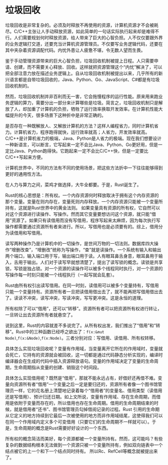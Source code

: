 
# 垃圾回收
垃圾回收是非常复杂的。必须及时释放不再使用的资源，计算机资源才不会被耗尽。C/C++主张让人手动释放资源，如此简单的一句话实际执行起来却是难得不行。人们需要规划何时释放资源，给人带来了巨大的心智负担。人不仅仅要跟外界的业务逻辑打交道，还要充当计算机资源管理员。不仅要写业务逻辑代码，还要在其中夹杂着资源调配代码。内忧外患让人疲惫不堪，令无数人望而生畏。

鉴于手动管理资源带来的巨大心智负担，垃圾回收机制被提上日程。人只需要申请、创建，而不需要关心释放、回收。这样就把资源管理这个“内忧”解决了，可以把全部注意力放在描述业务逻辑上。自从垃圾回收机制被提出以来，几乎所有的新兴语言都是自带垃圾回收的，Java、Python、Go、JavaScript、C#都是有垃圾回收机制的。

然而，垃圾回收机制并非百利而无一害，它会拖慢程序的运行性能。原来用来跑业务逻辑的算力，需要分出一部分来计算哪些是垃圾。简言之，垃圾回收机制只是解放了人，却加重了计算机的负担，牺牲了运行效率换取开发效率。在计算机性能大幅提升的今天，很多场景下这种折中是非常正确的。

是否存在一种既解放人、又解放计算机的方法？这样人编程省力，同时计算机省力。计算机省力，程序跑得就快，运行效率就高；人省力，开发效率就高。C/C++是计算机省力的极端，Java、Python是人省力的极端。现在我们想要设计一种新语言，可以断言，它写起来一定不会比Java、Python、Go更好用，但是一定比Java、Python跑得快。它跑起来一定不会比C/C++快，但是一定要比C/C++写起来方便。

计算机世界中，不同的方法有不同的使用场景，把这些方法折中一下往往能够得到更好的通用性方法。

在人力与算力之间，菜鸡才做选择，大牛全都要。于是，Rust诞生了。

Rust的核心思想是：所有权。一个内存资源何时释放取决于拥有这个内存资源的那个变量。变量在则内存在，变量死则内存释放。一个内存资源只能被一个变量所持有，这就是Rust世界中的黄金法则。
如果变量具有资源的所有权，它自然可以对这个资源进行读操作、写操作。然而其它变量要想访问这个资源，就只能“借用”资源了。如果只有读借用而没有写借用，程序写起来太麻烦，因为每次执行写操作都需要通过资源所有者来进行。所以，写借用也是必须要有的。综上，借用分为读借用和写借用。

读写两种操作乃是计算机中的一切操作，是世间万物的一切法则。数据库四大操作“增删改查”，“增删改”统称为写操作，“查”就是读操作。一个系统有输入和输出两个端口，输入端口用于写，输出端口用于读。人有眼耳鼻舌身意，眼耳鼻用于输入，舌用于输出。人们对于读写早就想清楚了，提出了读写锁的概念。读锁是共享锁，写锁是独占锁。对一个资源的读操作可以被多个线程同时执行，对一个资源的写操作每一时刻只能被一个线程执行（一起写就会乱套）。

Rust由所有权引出读写借用。在同一时刻，读借用可以被多个变量持有，写借用只能一个变量持有。资源所有者一旦把读借用借出去了，就不能再把写借用借出去了。读读不冲突，读写冲突，写读冲突，写写更冲突。这是永恒的道理。

所有权除了可以“借用”，还可以“转移”。资源所有者可以把资源所有权进行转让，一旦转让出去资源所有者就悬空了。

说到这里，Rust的内容就差不多说完了。从所有权出发，我们推出了“借用”和“转移”。Rust中的三种函数已经呼之欲出了：`f(x:&mut Node)`,`f(x:&Node)`,`f(x:Node)`。三者分别对应：写借用、读借用、所有权转移。

具体怎么实现垃圾回收呢？变量有作用域，当变量离开它所在的作用域时，变量就会死亡，它持有的资源就会被回收，这一切都是通过代码静态分析实现的，编译时编译器会在生成的代码中插入资源释放语句。变量的作用域决定了变量的生命周期，生命周期指从变量的创建、销毁这个时间段。

具体怎么实现借用呢？既然是“借用”，那就不能永远占有，好借好还再借不难。变量向资源所有者“借用”一个变量之后一定是要归还的，资源所有者像一个图书馆管理员一样，它的花名册上清楚地记录着每个“借用者”的变量名、借用类型（读借用还是写借用）、预计归还日期。如上文所说，变量有作用域、存在生命周期，而借用是依附于变量而存在的，所以借用也存在生命周期。借用的生命周期结束的时候，就是借用者“还书”、图书馆管理员勾掉借阅记录的过程。Rust 引用的生命期从它定义的地方持续到它最后一次被使用的地方而非作用域结尾，这使得我们可以在同一个作用域内定义多个可变借用（只要它们的生命周期不一样就可以）。于是，生命周期的概念是Rust需要好好设计的一个东西。

所有权的概念简洁而美好，每个资源都被一个变量所持有。然而，这可能吗？有些复杂的数据结构根本无法做到一个资源只被一个变量所持有，例如双向链表中一个结点被它的上一个和下一个结点同时持有。 所以Rc、RefCell等概念就被提出来了。  